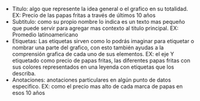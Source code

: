 - Titulo: algo que represente la idea general o el grafico en su totalidad.
  EX: Precio de las papas fritas a través de últimos 10 años
- Subtitulo: como su propio nombre lo indica es un texto mas pequeño que puede servir para agregar mas contexto al titulo principal.
  EX: Promedio latinoamericano
- Etiquetas: Las etiquetas sirven como lo podrás imaginar para etiquetar o nombrar una parte del grafico, con esto también ayudas a la comprensión grafica de cada uno de sus elementos.
  EX: el eje Y etiquetado como precio de papas fritas, las diferentes papas fritas con sus colores representados en una leyenda con etiquetas que los describa.
- Anotaciones: anotaciones particulares en algún punto de datos especifico.
  EX: como el precio mas alto de cada marca de papas en esos 10 años